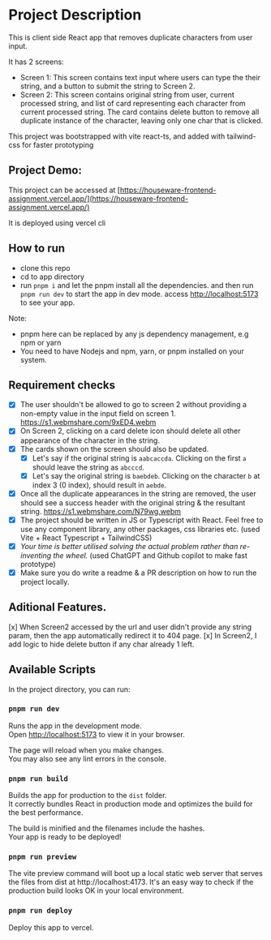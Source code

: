 # Project Description

This is client side React app that removes duplicate characters from user input.

It has 2 screens:
- Screen 1: This screen contains text input where users can type the their string, and a button to submit the string to Screen 2.
- Screen 2: This screen contains original string from user, current processed string, and list of card representing each character from current processed string. The card contains delete button to remove all duplicate instance of the character, leaving only one char that is clicked.

This project was bootstrapped with vite react-ts, and added with tailwind-css for faster prototyping

## Project Demo:
This project can be accessed at [https://houseware-frontend-assignment.vercel.app/](https://houseware-frontend-assignment.vercel.app/)

It is deployed using vercel cli

## How to run

- clone this repo
- cd to app directory
- run ```pnpm i``` and let the pnpm install all the dependencies. and then run ```pnpm run dev``` to start the app in dev mode. access [http://localhost:5173](http://localhost:5173) to see your app.

Note:
- pnpm here can be replaced by any js dependency management, e.g npm or yarn
- You need to have Nodejs and npm, yarn, or pnpm installed on your system.

## Requirement checks

- [x] The user shouldn't be allowed to go to screen 2 without providing a non-empty value in the input field on screen 1.
https://s1.webmshare.com/9xED4.webm
- [x] On Screen 2, clicking on a card delete icon should delete all other appearance of the character in the string. 
- [x] The cards shown on the screen should also be updated. 
  - [x] Let's say if the original string is `aabcaccda`. Clicking on the first `a` should leave the string as `abcccd`. 
  - [x] Let's say the original string is `baebdeb`. Clicking on the character `b` at index 3 (0 index), should result in `aebde`.
- [x] Once all the duplicate appearances in the string are removed, the user should see a success header with the original string & the resultant string.
https://s1.webmshare.com/N79wg.webm
- [x] The project should be written in JS or Typescript with React. Feel free to use any component library, any other packages, css libraries etc. (used Vite + React Typescript + TailwindCSS)
- [x] *Your time is better utilised solving the actual problem rather than re-inventing the wheel.* (used ChatGPT and Github copilot to make fast prototype)
- [x] Make sure you do write a readme & a PR description on how to run the project locally.

## Aditional Features.
[x] When Screen2 accessed by the url and user didn't provide any string param, then the app automatically redirect it to 404 page.
[x] In Screen2, I add logic to hide delete button if any char already 1 left.

## Available Scripts

In the project directory, you can run:

### `pnpm run dev`

Runs the app in the development mode.\
Open [http://localhost:5173](http://localhost:5173) to view it in your browser.

The page will reload when you make changes.\
You may also see any lint errors in the console.

### `pnpm run build`

Builds the app for production to the `dist` folder.\
It correctly bundles React in production mode and optimizes the build for the best performance.

The build is minified and the filenames include the hashes.\
Your app is ready to be deployed!

### `pnpm run preview`

The vite preview command will boot up a local static web server that serves the files from dist at http://localhost:4173. It's an easy way to check if the production build looks OK in your local environment.

### `pnpm run deploy`

Deploy this app to vercel.
